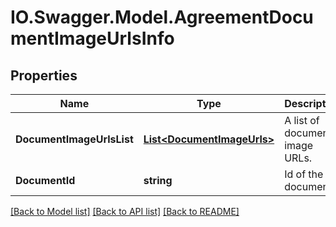 # IO.Swagger.Model.AgreementDocumentImageUrlsInfo
## Properties

Name | Type | Description | Notes
------------ | ------------- | ------------- | -------------
**DocumentImageUrlsList** | [**List&lt;DocumentImageUrls&gt;**](DocumentImageUrls.md) | A list of documents image URLs. | [optional] 
**DocumentId** | **string** | Id of the document | [optional] 

[[Back to Model list]](../README.md#documentation-for-models) [[Back to API list]](../README.md#documentation-for-api-endpoints) [[Back to README]](../README.md)

